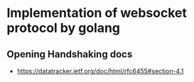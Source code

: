# Implementation of websocket protocol by golang

## Opening Handshaking docs
 
 - https://datatracker.ietf.org/doc/html/rfc6455#section-4.1
